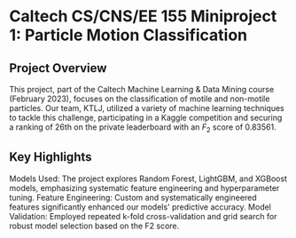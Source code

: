 # Caltech CS/CNS/EE 155 Miniproject 1: Particle Motion Classification

## Project Overview

This project, part of the Caltech Machine Learning & Data Mining course (February 2023), focuses on the classification of motile and non-motile particles. Our team, KTLJ, utilized a variety of machine learning techniques to tackle this challenge, participating in a Kaggle competition and securing a ranking of 26th on the private leaderboard with an $F_2$ score of 0.83561.

## Key Highlights

Models Used: The project explores Random Forest, LightGBM, and XGBoost models, emphasizing systematic feature engineering and hyperparameter tuning.
Feature Engineering: Custom and systematically engineered features significantly enhanced our models' predictive accuracy.
Model Validation: Employed repeated k-fold cross-validation and grid search for robust model selection based on the F2 score.

